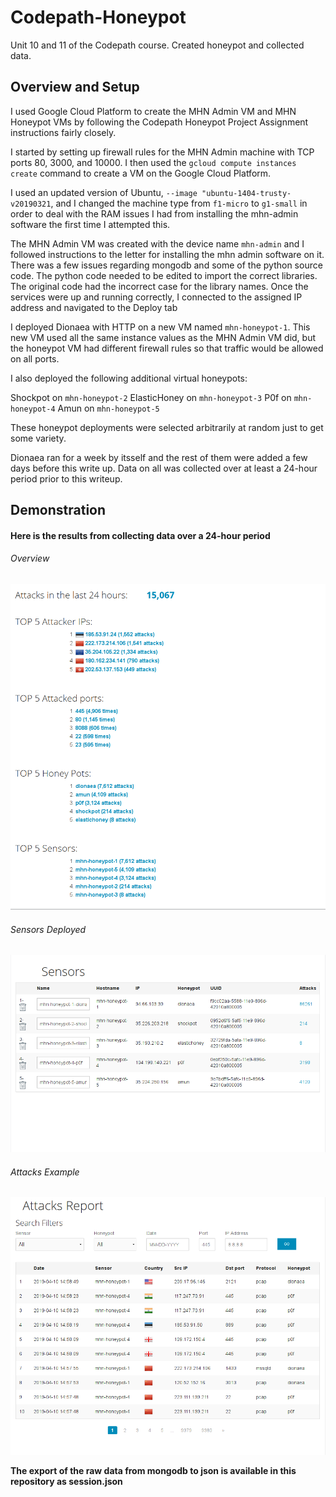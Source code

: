 # Codepath-Honeypot
Unit 10 and 11 of the Codepath course. Created honeypot and collected data.

## Overview and Setup
I used Google Cloud Platform to create the MHN Admin VM and MHN Honeypot VMs by following the Codepath
Honeypot Project Assignment instructions fairly closely.

I started by setting up firewall rules for the MHN Admin machine with TCP ports 80, 3000, and 10000.
I then used the `gcloud compute instances create` command to create a VM on the Google Cloud Platform.

I used an updated version of Ubuntu, `--image "ubuntu-1404-trusty-v20190321`, and I changed the
machine type from `f1-micro` to `g1-small` in order to deal with the RAM issues I had from installing
the mhn-admin software the first time I attempted this.

The MHN Admin VM was created with the device name `mhn-admin` and I followed instructions to the letter for
installing the mhn admin software on it.
There was a few issues regarding mongodb and some of the python source code. The python code needed to be edited
to import the correct libraries. The original code had the incorrect case for the library names.
Once the services were up and running correctly, I connected to the assigned IP address and navigated to 
the Deploy tab

I deployed Dionaea with HTTP on a new VM named `mhn-honeypot-1`. This new VM used all the same instance values
as the MHN Admin VM did, but the honeypot VM had different firewall rules so that traffic would be allowed on all ports.

I also deployed the following additional virtual honeypots:

Shockpot on `mhn-honeypot-2`
ElasticHoney on `mhn-honeypot-3`
P0f on `mhn-honeypot-4`
Amun on `mhn-honeypot-5`

These honeypot deployments were selected arbitrarily at random just to get some variety.

Dionaea ran for a week by itsself and the rest of them were added a few days before this write up.
Data on all was collected over at least a 24-hour period prior to this writeup.

## Demonstration
#### Here is the results from collecting data over a 24-hour period

###### Overview
![](mhn.png)

###### Sensors Deployed
![](mhn-sensors.png)

###### Attacks Example
![](mhn-attks.png)

__The export of the raw data from mongodb to json is available in this repository as session.json__



